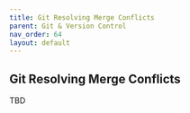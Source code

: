 ```yaml
---
title: Git Resolving Merge Conflicts
parent: Git & Version Control
nav_order: 64
layout: default
---
```


## Git Resolving Merge Conflicts

TBD